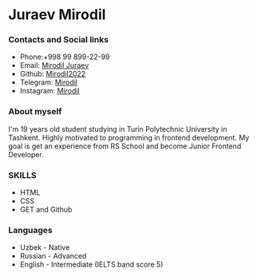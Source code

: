 # Juraev Mirodil #

### Contacts and Social links ###


- Phone:+998 99 899-22-99
- Email: [Mirodil Juraev](juraevmirodil@gmail.com)
- Github: [Mirodil2022](https://github.com/Mirodil2022)
- Telegram: [Mirodil](https://t.me/Dj_Miraj)
- Instagram: [Mirodil](https://www.instagram.com/dj_mirodil/)

### About myself ###

I'm 19 years old student studying in Turin Polytechnic University in Tashkent. Highly motivated to programming in frontend development. My goal is get an experience from RS School and become Junior Frontend Developer.

### SKILLS ###

- HTML
- CSS
- GET and Github


### Languages ###

- Uzbek - Native 
- Russian - Advanced
- English - Intermediate (IELTS band score 5)
